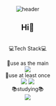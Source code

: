 <div align="center">

![header](https://capsule-render.vercel.app/api?type=slice&color=timeAuto&height=100&section=header&text=Jiryeong's%20github&fontSize=50)
</br>
## Hi👋
</br>
💻Tech Stack💻
</br>
</br>
📝use as the main
</br>
<img src="https://img.shields.io/badge/C++-00599C?style=for-the-badge&logo=cplusplus&logoColor=white">
</br>
📝use at least once
</br>

<img src="https://img.shields.io/badge/html-E34F26?style=for-the-badge&logo=html5&logoColor=white">
<img src="https://img.shields.io/badge/css-1572B6?style=for-the-badge&logo=css3&logoColor=white">
</br>
📚studying📚
</br>
<img src="https://img.shields.io/badge/Unity-0000?style=for-the-badge&logo=unity&logoColor=white">
